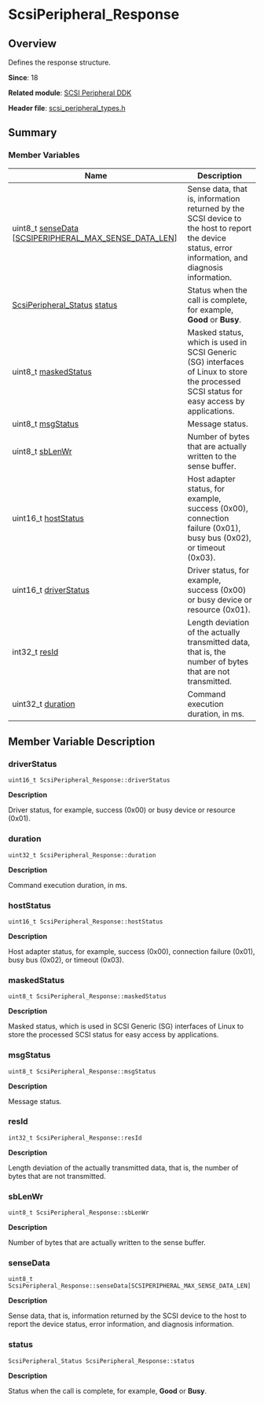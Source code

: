 # ScsiPeripheral_Response


## Overview

Defines the response structure.

**Since**: 18

**Related module**: [SCSI Peripheral DDK](_s_c_s_i.md)

**Header file**: [scsi_peripheral_types.h](scsi__peripheral__types_8h.md)


## Summary


### Member Variables

| Name| Description| 
| -------- | -------- |
| uint8_t [senseData](#sensedata) [[SCSIPERIPHERAL_MAX_SENSE_DATA_LEN](_s_c_s_i.md#scsiperipheral_max_sense_data_len)] | Sense data, that is, information returned by the SCSI device to the host to report the device status, error information, and diagnosis information.| 
| [ScsiPeripheral_Status](_s_c_s_i.md#scsiperipheral_status) [status](#status) | Status when the call is complete, for example, **Good** or **Busy**.| 
| uint8_t [maskedStatus](#maskedstatus) | Masked status, which is used in SCSI Generic (SG) interfaces of Linux to store the processed SCSI status for easy access by applications.| 
| uint8_t [msgStatus](#msgstatus) | Message status.| 
| uint8_t [sbLenWr](#sblenwr) | Number of bytes that are actually written to the sense buffer.| 
| uint16_t [hostStatus](#hoststatus) | Host adapter status, for example, success (0x00), connection failure (0x01), busy bus (0x02), or timeout (0x03).| 
| uint16_t [driverStatus](#driverstatus) | Driver status, for example, success (0x00) or busy device or resource (0x01).| 
| int32_t [resId](#resid) | Length deviation of the actually transmitted data, that is, the number of bytes that are not transmitted.| 
| uint32_t [duration](#duration) | Command execution duration, in ms.| 


## Member Variable Description


### driverStatus

```
uint16_t ScsiPeripheral_Response::driverStatus
```

**Description**

Driver status, for example, success (0x00) or busy device or resource (0x01).


### duration

```
uint32_t ScsiPeripheral_Response::duration
```

**Description**

Command execution duration, in ms.


### hostStatus

```
uint16_t ScsiPeripheral_Response::hostStatus
```

**Description**

Host adapter status, for example, success (0x00), connection failure (0x01), busy bus (0x02), or timeout (0x03).


### maskedStatus

```
uint8_t ScsiPeripheral_Response::maskedStatus
```

**Description**

Masked status, which is used in SCSI Generic (SG) interfaces of Linux to store the processed SCSI status for easy access by applications.


### msgStatus

```
uint8_t ScsiPeripheral_Response::msgStatus
```

**Description**

Message status.


### resId

```
int32_t ScsiPeripheral_Response::resId
```

**Description**

Length deviation of the actually transmitted data, that is, the number of bytes that are not transmitted.


### sbLenWr

```
uint8_t ScsiPeripheral_Response::sbLenWr
```

**Description**

Number of bytes that are actually written to the sense buffer.


### senseData

```
uint8_t ScsiPeripheral_Response::senseData[SCSIPERIPHERAL_MAX_SENSE_DATA_LEN]
```

**Description**

Sense data, that is, information returned by the SCSI device to the host to report the device status, error information, and diagnosis information.


### status

```
ScsiPeripheral_Status ScsiPeripheral_Response::status
```

**Description**

Status when the call is complete, for example, **Good** or **Busy**.
